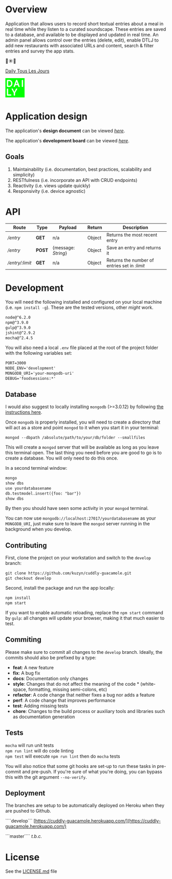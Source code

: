 # Overview

Application that allows users to record short textual entries about a meal in real time while they listen to a curated soundscape. These entries are saved to a database, and available to be displayed and updated in real time. An admin panel allows control over the entries (delete, edit), enable DTLJ to add new restaurants with associated URLs and content, search & filter entries and survey the app stats.

:dancers::sunny::dancers:

[Daily Tous Les Jours](http://www.dailytouslesjours.com/)

![alt tag](./app/_public/assets/dtlj-logo.png)

# Application design

The application's **design document** can be viewed _[here](./app/_public/assets/DTLJ_FoodSessions.pdf)_.

The application's **development board** can be viewed _[here](https://trello.com/b/cQA9OOXq/dtlj-fs)_.

## Goals

1. Maintainability (i.e. documentation, best practices, scalability and simplicity)
2. RESTfulness (i.e. incorporate an API with CRUD endpoints)
3. Reactivity (i.e. views update quickly)
4. Responsivity (i.e. device agnostic)

# API

Route           | Type     | Payload             | Return | Description
--------------- | -------- | ------------------- | ------ | ---------------------------------------------
_/entry_        | **GET**  | n/a                 | Object | Returns the most recent entry
_/entry_        | **POST** | {message: _String_} | Object | Save an entry and returns it
_/entry/:limit_ | **GET**  | n/a                 | Object | Returns the number of entries set in _:limit_

# Development

You will need the following installed and configured on your local machine (i.e. `npm install -g`). These are the tested versions, other _might_ work.

```
node@^6.2.0
npm@^3.9.0
gulp@^3.9.0
jshint@^2.9.2
mocha@^2.4.5
```

You will also need a local `.env` file placed at the root of the project folder with the following variables set:

```
PORT=3000
NODE_ENV='development'
MONGODB_URI='your-mongodb-uri'
DEBUG='foodsessions:*'
```

## Database

I would also suggest to locally installing `mongodb` (>=3.0.12) by following [the instructions here](https://docs.mongodb.com/manual/installation/).

Once `mongodb` is properly installed, you will need to create a directory that will act as a store and point `mongod` to it when you start it in your terminal:

```
mongod --dbpath /absolute/path/to/your/db/folder --smallfiles
```

This will create a `mongod` server that will be available as long as you leave this terminal open. The last thing you need before you are good to go is to create a database. You will only need to do this once.

In a second terminal window:

```
mongo
show dbs
use yourdatabasename
db.testmodel.insert({foo: "bar"})
show dbs
```

By then you should have seen some activity in your `mongod` terminal.

You can now use `mongodb://localhost:27017/yourdatabasename` as your `MONGODB_URI`, just make sure to leave the `mongod` server running in the background when you develop.

## Contributing

First, clone the project on your workstation and switch to the `develop` branch:

```
git clone https://github.com/kuzyn/cuddly-guacamole.git
git checkout develop
```

Second, install the package and run the app locally:

```
npm install
npm start
```

If you want to enable automatic reloading, replace the `npm start` command by `gulp`: all changes will update your browser, making it that much easier to test.

## Commiting

Please make sure to commit all changes to the `develop` branch. Ideally, the commits should also be prefixed by a type:

- **feat**: A new feature
- **fix**: A bug fix
- **docs**: Documentation only changes
- **style**: Changes that do not affect the meaning of the code * (white-space, formatting, missing semi-colons, etc)
- **refactor**: A code change that neither fixes a bug nor adds a feature
- **perf**: A code change that improves performance
- **test**: Adding missing tests
- **chore**: Changes to the build process or auxiliary tools and libraries such as documentation generation

## Tests

`mocha` will run unit tests<br>
`npm run lint` will do code linting<br>
`npm test` will execute `npm run lint` then do `mocha` tests

You will also notice that some git hooks are set-up to run these tasks in pre-commit and pre-push. If you're sure of what you're doing, you can bypass this with the git argument `--no-verify`.

## Deployment

The branches are setup to be automatically deployed on Heroku when they are pushed to Github.

````develop```
[https://cuddly-guacamole.herokuapp.com/](https://cuddly-guacamole.herokuapp.com/)

```master````
_t.b.c._

# License

See the [LICENSE.md](LICENCE.md) file
